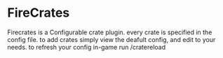 # FireCrates
Firecrates is a Configurable crate plugin.
every crate is specified in the config file.
to add crates simply view the deafult config, and edit to your needs.
to refresh your config in-game run /cratereload
